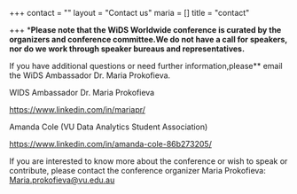 +++
contact = ""
layout = "Contact us"
maria = []
title = "contact"

+++
***Please note that the WiDS Worldwide conference is curated by the organizers and conference committee.We do not have a call for speakers, nor do we work through speaker bureaus and representatives.**

If you have additional questions or need further information,​please** email the WiDS Ambassador Dr. Maria Prokofieva.

WIDS Ambassador Dr. Maria Prokofieva

https://www.linkedin.com/in/mariapr/

Amanda Cole (VU Data Analytics Student Association)

https://www.linkedin.com/in/amanda-cole-86b273205/

If you are interested to know more about the conference or wish to speak or contribute, please contact the conference organizer Maria Prokofieva: Maria.prokofieva@vu.edu.au